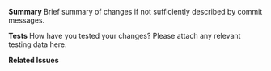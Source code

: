 **Summary**
Brief summary of changes if not sufficiently described by commit messages.

**Tests**
How have you tested your changes? Please attach any relevant testing data here.

**Related Issues**
<!--
    Reference related issues here. For more information: https://docs.github.com/en/issues/tracking-your-work-with-issues/linking-a-pull-request-to-an-issue
->